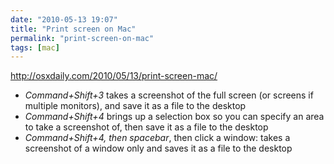 ```yaml
---
date: "2010-05-13 19:07"
title: "Print screen on Mac"
permalink: "print-screen-on-mac"
tags: [mac]
---
```


http://osxdaily.com/2010/05/13/print-screen-mac/

- _Command+Shift+3_ takes a screenshot of the full screen (or screens if multiple monitors), and save it as a file to the desktop
- _Command+Shift+4_ brings up a selection box so you can specify an area to take a screenshot of, then save it as a file to the desktop
- _Command+Shift+4, then spacebar_, then click a window: takes a screenshot of a window only and saves it as a file to the desktop
